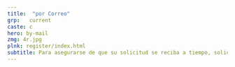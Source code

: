 ```yaml
---
title:  "por Correo"
grp:   current
caste: c
hero: by-mail
zmg: 4r.jpg
plnk: register/index.html 
subtitle: Para asegurarse de que su solicitud se reciba a tiempo, solicítela en línea o en persona.
---
```

